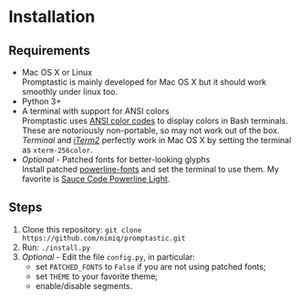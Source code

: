 Installation
============

Requirements
------------
- Mac OS X or Linux  
Promptastic is mainly developed for Mac OS X but it should work smoothly under linux too.
- Python 3+  
- A terminal with support for ANSI colors  
Promptastic uses [ANSI color codes](http://en.wikipedia.org/wiki/ANSI_escape_code)
to display colors in Bash terminals. These are notoriously non-portable, so may not work 
out of the box. *Terminal* and [*iTerm2*](http://iterm2.com) perfectly work in Mac OS X
by setting the terminal as `xterm-256color`.
- *Optional* - Patched fonts for better-looking glyphs  
Install patched [powerline-fonts](https://github.com/Lokaltog/powerline-fonts) and set the 
terminal to use them. My favorite is
[Sauce Code Powerline Light](https://github.com/Lokaltog/powerline-fonts/tree/master/SourceCodePro).

Steps
-----
1. Clone this repository:
`git clone https://github.com/nimiq/promptastic.git`
2. Run:
`./install.py`
3. *Optional* - Edit the file `config.py`, in particular:
    - set `PATCHED_FONTS` to `False` if you are not using patched fonts;
    - set `THEME` to your favorite theme;
    - enable/disable segments.